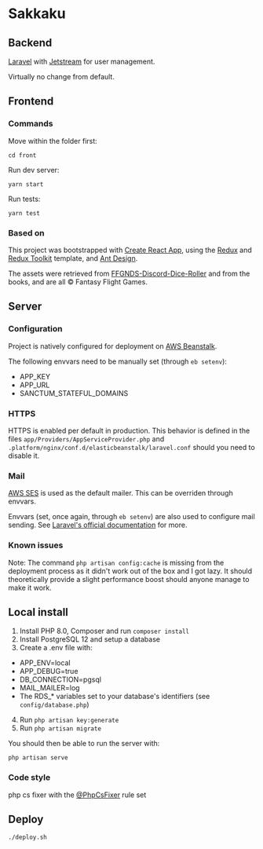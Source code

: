 # Sakkaku

## Backend

[Laravel](https://laravel.com/) with [Jetstream](https://jetstream.laravel.com/) for user management.

Virtually no change from default.

## Frontend

### Commands

Move within the folder first:

```
cd front
```

Run dev server:

```
yarn start
```

Run tests:

```
yarn test
```

### Based on

This project was bootstrapped with [Create React App](https://github.com/facebook/create-react-app), using the [Redux](https://redux.js.org/) and [Redux Toolkit](https://redux-toolkit.js.org/) template, and [Ant Design](https://ant.design/).

The assets were retrieved from [FFGNDS-Discord-Dice-Roller](https://github.com/SkyJedi/FFGNDS-Discord-Dice-Roller) and from the books, and are all © Fantasy Flight Games.

## Server

### Configuration

Project is natively configured for deployment on [AWS Beanstalk](https://aws.amazon.com/elasticbeanstalk/).

The following envvars need to be manually set (through `eb setenv`):

-   APP_KEY
-   APP_URL
-   SANCTUM_STATEFUL_DOMAINS

### HTTPS

HTTPS is enabled per default in production. This behavior is defined in the files `app/Providers/AppServiceProvider.php` and `.platform/nginx/conf.d/elasticbeanstalk/laravel.conf` should you need to disable it.

### Mail

[AWS SES](https://aws.amazon.com/ses/) is used as the default mailer. This can be overriden through envvars.

Envvars (set, once again, through `eb setenv`) are also used to configure mail sending. See [Laravel's official documentation](https://laravel.com/docs/8.x/mail#configuration) for more.

### Known issues

Note: The command `php artisan config:cache` is missing from the deployment process as it didn't work out of the box and I got lazy. It should theoretically provide a slight performance boost should anyone manage to make it work.

## Local install

1. Install PHP 8.0, Composer and run `composer install`
2. Install PostgreSQL 12 and setup a database
3. Create a .env file with:

-   APP_ENV=local
-   APP_DEBUG=true
-   DB_CONNECTION=pgsql
-   MAIL_MAILER=log
-   The RDS\_\* variables set to your database's identifiers (see `config/database.php`)

4. Run `php artisan key:generate`
5. Run `php artisan migrate`

You should then be able to run the server with:

```
php artisan serve
```

### Code style

php cs fixer with the [@PhpCsFixer](https://github.com/FriendsOfPHP/PHP-CS-Fixer/blob/master/doc/ruleSets/PhpCsFixer.rst) rule set

## Deploy

```
./deploy.sh
```
